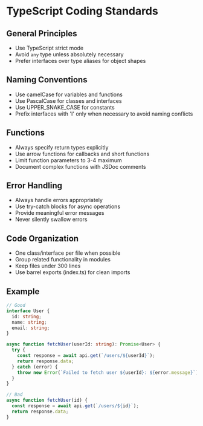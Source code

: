 # TypeScript Coding Standards

## General Principles
- Use TypeScript strict mode
- Avoid `any` type unless absolutely necessary
- Prefer interfaces over type aliases for object shapes

## Naming Conventions
- Use camelCase for variables and functions
- Use PascalCase for classes and interfaces
- Use UPPER_SNAKE_CASE for constants
- Prefix interfaces with 'I' only when necessary to avoid naming conflicts

## Functions
- Always specify return types explicitly
- Use arrow functions for callbacks and short functions
- Limit function parameters to 3-4 maximum
- Document complex functions with JSDoc comments

## Error Handling
- Always handle errors appropriately
- Use try-catch blocks for async operations
- Provide meaningful error messages
- Never silently swallow errors

## Code Organization
- One class/interface per file when possible
- Group related functionality in modules
- Keep files under 300 lines
- Use barrel exports (index.ts) for clean imports

## Example
```typescript
// Good
interface User {
  id: string;
  name: string;
  email: string;
}

async function fetchUser(userId: string): Promise<User> {
  try {
    const response = await api.get(`/users/${userId}`);
    return response.data;
  } catch (error) {
    throw new Error(`Failed to fetch user ${userId}: ${error.message}`);
  }
}

// Bad
async function fetchUser(id) {
  const response = await api.get(`/users/${id}`);
  return response.data;
}
```